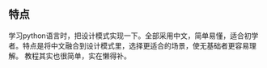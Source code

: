 ## 特点

学习python语言时，把设计模式实现一下。全部采用中文，简单易懂，适合初学者。特点是将中文融合到设计模式里，选择更适合的场景，使无基础者更容易理解。
教程其实也很简单，实在懒得补。

  
